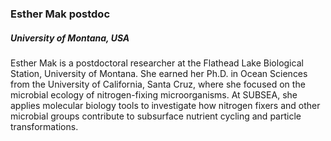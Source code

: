 ### **Esther Mak** postdoc
##### University of Montana, USA

Esther Mak is a postdoctoral researcher at the Flathead Lake Biological Station, University of Montana. She earned her Ph.D. in Ocean Sciences from the University of California, Santa Cruz, where she focused on the microbial ecology of nitrogen-fixing microorganisms. At SUBSEA, she applies molecular biology tools to investigate how nitrogen fixers and other microbial groups contribute to subsurface nutrient cycling and particle transformations.